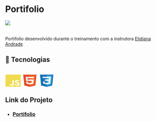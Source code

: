 # Portifolio

<img src="src/img/portfolio.png">
<br><br>

Portifolio desenvolvido durante o treinamento com a instrutora [Elidiana Andrade](https://www.linkedin.com/in/elidianaandrade/)


<h2> 🚀 Tecnologias</h2>

<div style="display: inline_block"><br>
    <img align="center" alt="Misael-Js" height="40" width="50" src="https://raw.githubusercontent.com/devicons/devicon/master/icons/javascript/javascript-plain.svg">
    <img align="center" alt="Misael-HTML" height="40" width="50" src="https://raw.githubusercontent.com/devicons/devicon/master/icons/html5/html5-original.svg">
    <img align="center" alt="Misael-CSS" height="40" width="50" src="https://raw.githubusercontent.com/devicons/devicon/master/icons/css3/css3-original.svg">
</div>

## Link do Projeto 

- ### [Portifolio](https://misael1981.github.io/portifolio_misaelBorgesDev.github.io/)